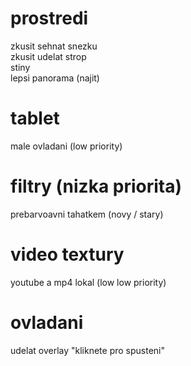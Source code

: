 # prostredi
zkusit sehnat snezku  
zkusit udelat strop  
stiny  
lepsi panorama (najit)  

# tablet
male ovladani (low priority)  

# filtry (nizka priorita)
prebarvoavni tahatkem (novy / stary)  

# video textury
youtube a mp4 lokal (low low priority)  

# ovladani
udelat overlay "kliknete pro spusteni"
